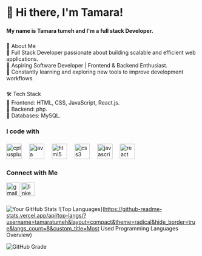 <h1 align="left">👋 Hi there, I'm Tamara!</h1>

###

<h4 align="left">My name is Tamara tumeh and I'm a full stack Developer.</h4>

###

<p align="left">🚀 About Me<br>🔹 Full Stack Developer passionate about building scalable and efficient web applications.<br>🔹 Aspiring Software Developer | Frontend & Backend Enthusiast.<br>🔹 Constantly learning and exploring new tools to improve development workflows.</p>

###

<p align="left">🛠️ Tech Stack<br>🔹 Frontend: HTML, CSS, JavaScript, React.js.<br>🔹 Backend: php.<br>🔹 Databases:  MySQL.</p>

###

<h3 align="left">I code with</h3>

###

<div align="left">
  <img src="https://cdn.jsdelivr.net/gh/devicons/devicon/icons/cplusplus/cplusplus-original.svg" height="40" alt="cplusplus logo"  />
  <img width="12" />
  <img src="https://cdn.jsdelivr.net/gh/devicons/devicon/icons/java/java-original.svg" height="40" alt="java logo"  />
  <img width="12" />
  <img src="https://cdn.jsdelivr.net/gh/devicons/devicon/icons/html5/html5-original.svg" height="40" alt="html5 logo"  />
  <img width="12" />
  <img src="https://cdn.jsdelivr.net/gh/devicons/devicon/icons/css3/css3-original.svg" height="40" alt="css3 logo"  />
  <img width="12" />
  <img src="https://cdn.jsdelivr.net/gh/devicons/devicon/icons/javascript/javascript-original.svg" height="40" alt="javascript logo"  />
  <img width="12" />
  <img src="https://cdn.jsdelivr.net/gh/devicons/devicon/icons/react/react-original.svg" height="40" alt="react logo"  />
</div>

###
<h3 align="left">Connect with Me</h3>
<div align="left">
    <a href="mailto:tamaratumeh5@gmail.com" target="_blank">
  <img src="https://img.shields.io/static/v1?message=Gmail&logo=gmail&label=&color=D14836&logoColor=white&labelColor=&style=for-the-badge" height="35" alt="gmail logo"  />
        </a>
  <a href="https://www.linkedin.com/in/tamara-tumeh-558678350/" target="_blank">
    <img src="https://img.shields.io/static/v1?message=LinkedIn&logo=linkedin&label=&color=0077B5&logoColor=white&labelColor=&style=for-the-badge" height="35" alt="linkedin logo" />
  </a>
</div>

### 
![Your GitHub Stats](https://github-readme-stats.vercel.app/api?username=tamaratumeh&show_icons=true&theme=radical&card_width=400)
![Top Languages](https://github-readme-stats.vercel.app/api/top-langs/?username=tamaratumeh&layout=compact&theme=radical&hide_border=true&langs_count=8&custom_title=Most Used Programming Languages Overview)

 
![GitHub Grade](https://github-readme-stats.vercel.app/api?username=YOUR_GITHUB_USERNAME&show_icons=true&theme=radical&rank_icon=github)


